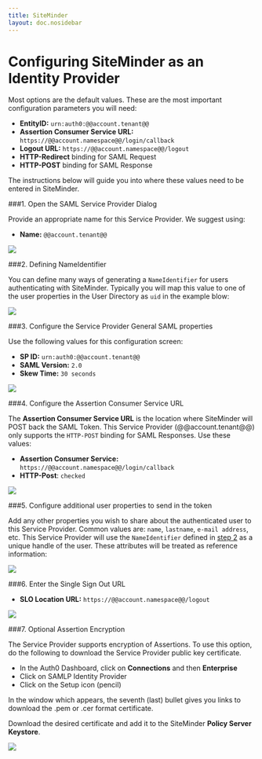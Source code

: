 ```yaml
---
title: SiteMinder
layout: doc.nosidebar
---
```

# Configuring SiteMinder as an Identity Provider

Most options are the default values. These are the most important configuration parameters you will need:

* __EntityID:__ `urn:auth0:@@account.tenant@@`
* __Assertion Consumer Service URL:__ `https://@@account.namespace@@/login/callback`
* __Logout URL:__ `https://@@account.namespace@@/logout`
* __HTTP-Redirect__ binding for SAML Request
* __HTTP-POST__ binding for SAML Response

The instructions below will guide you into where these values need to be entered in SiteMinder.

###1. Open the SAML Service Provider Dialog

Provide an appropriate name for this Service Provider. We suggest using:

* __Name:__ `@@account.tenant@@`

![](../media/articles/siteminder/siteminder-users.png)

###2. Defining NameIdentifier

You can define many ways of generating a `NameIdentifier` for users authenticating with SiteMinder. Typically you will map this value to one of the user properties in the User Directory as `uid` in the example blow:

![](../media/articles/siteminder/siteminder-nameids.png)

###3. Configure the Service Provider General SAML properties

Use the following values for this configuration screen:

* __SP ID:__ `urn:auth0:@@account.tenant@@`
* __SAML Version:__ `2.0`
* __Skew Time:__ `30 seconds`

![](../media/articles/siteminder/siteminder-general.png)

###4. Configure the Assertion Consumer Service URL

The __Assertion Consumer Service URL__ is the location where SiteMinder will POST back the SAML Token. This Service Provider (@@account.tenant@@) only supports the `HTTP-POST` binding for SAML Responses. Use these values:

* __Assertion Consumer Service:__ `https://@@account.namespace@@/login/callback`
* __HTTP-Post__: `checked`

![](../media/articles/siteminder/siteminder-sso.png)

###5. Configure additional user properties to send in the token

Add any other properties you wish to share about the authenticated user to this Service Provider. Common values are: `name`, `lastname`, `e-mail address`, etc. This Service Provider will use the `NameIdentifier` defined in [step 2](siteminder#2) as a unique handle of the user. These attributes will be treated as reference information:

![](../media/articles/siteminder/siteminder-attributes.png)

###6. Enter the Single Sign Out URL

* __SLO Location URL:__ `https://@@account.namespace@@/logout`

![](../media/articles/siteminder/siteminder-slo.png)

###7. Optional Assertion Encryption

The Service Provider supports encryption of Assertions.
To use this option, do the following to download the Service Provider public key certificate.

* In the Auth0 Dashboard, click on __Connections__ and then __Enterprise__
* Click on SAMLP Identity Provider
* Click on the Setup icon (pencil)

In the window which appears, the seventh (last) bullet gives you links to download the .pem or .cer format certificate.

Download the desired certificate and add it to the SiteMinder __Policy Server Keystore__.

![](../media/articles/siteminder/siteminder-encryption.png)
